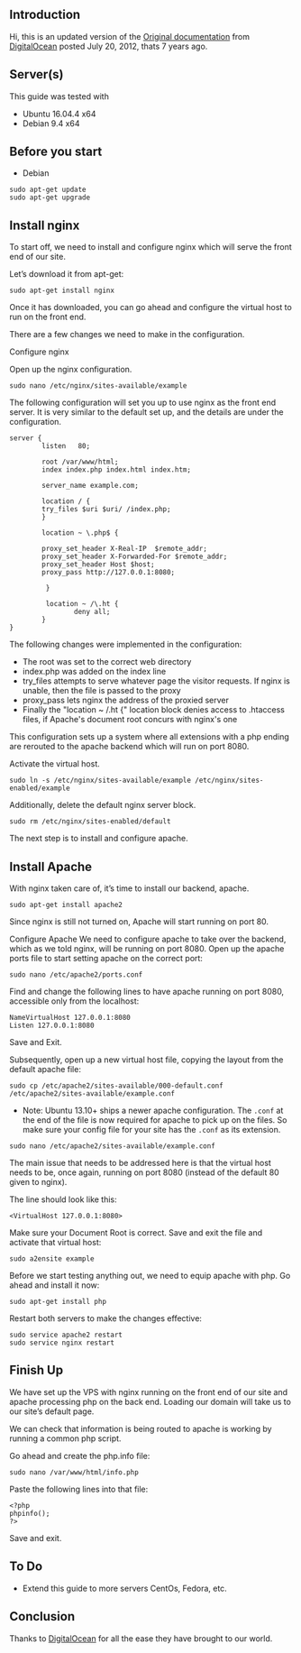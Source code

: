 ## Introduction
Hi, this is an updated version of the [Original documentation](https://www.digitalocean.com/community/tutorials/how-to-configure-nginx-as-a-reverse-proxy-for-apache) from [DigitalOcean](https://www.digitalocean.com) posted July 20, 2012, thats 7 years ago.

## Server(s)
This guide was tested with
* Ubuntu 16.04.4 x64
* Debian 9.4 x64

## Before you start
* Debian
```
sudo apt-get update
sudo apt-get upgrade
```

## Install nginx
To start off, we need to install and configure nginx which will serve the front end of our site.

Let’s download it from apt-get:

```
sudo apt-get install nginx
```

Once it has downloaded, you can go ahead and configure the virtual host to run on the front end.

There are a few changes we need to make in the configuration.

Configure nginx

Open up the nginx configuration.

```
sudo nano /etc/nginx/sites-available/example
```

The following configuration will set you up to use nginx as the front end server. It is very similar to the default set up, and the details are under the configuration.

```
server {
        listen   80;

        root /var/www/html;
        index index.php index.html index.htm;

        server_name example.com;

        location / {
        try_files $uri $uri/ /index.php;
        }

        location ~ \.php$ {

        proxy_set_header X-Real-IP  $remote_addr;
        proxy_set_header X-Forwarded-For $remote_addr;
        proxy_set_header Host $host;
        proxy_pass http://127.0.0.1:8080;

         }

         location ~ /\.ht {
                deny all;
        }
}
```

The following changes were implemented in the configuration:

* The root was set to the correct web directory
* index.php was added on the index line
* try_files attempts to serve whatever page the visitor requests. If nginx is unable, then the file is passed to the proxy
* proxy_pass lets nginx the address of the proxied server
* Finally the "location ~ /\.ht {" location block denies access to .htaccess files, if Apache's document root concurs with nginx's one

This configuration sets up a system where all extensions with a php ending are rerouted to the apache backend which will run on port 8080.

Activate the virtual host.

```
sudo ln -s /etc/nginx/sites-available/example /etc/nginx/sites-enabled/example
```

Additionally, delete the default nginx server block.

```
sudo rm /etc/nginx/sites-enabled/default
```

The next step is to install and configure apache.

## Install Apache
With nginx taken care of, it’s time to install our backend, apache.

```
sudo apt-get install apache2
```

Since nginx is still not turned on, Apache will start running on port 80.

Configure Apache
We need to configure apache to take over the backend, which as we told nginx, will be running on port 8080. Open up the apache ports file to start setting apache on the correct port:

```
sudo nano /etc/apache2/ports.conf
```

Find and change the following lines to have apache running on port 8080, accessible only from the localhost:

```
NameVirtualHost 127.0.0.1:8080
Listen 127.0.0.1:8080
```

Save and Exit.

Subsequently, open up a new virtual host file, copying the layout from the default apache file:

```
sudo cp /etc/apache2/sites-available/000-default.conf /etc/apache2/sites-available/example.conf
```

* Note: Ubuntu 13.10+ ships a newer apache configuration. The `.conf` at the end of the file is now required for apache to pick up on the files. So make sure your config file for your site has the `.conf` as its extension.

```
sudo nano /etc/apache2/sites-available/example.conf
```
The main issue that needs to be addressed here is that the virtual host needs to be, once again, running on port 8080 (instead of the default 80 given to nginx).

The line should look like this:

```
<VirtualHost 127.0.0.1:8080>
```

Make sure your Document Root is correct. Save and exit the file and activate that virtual host:

```
sudo a2ensite example
```

Before we start testing anything out, we need to equip apache with php. Go ahead and install it now:

```
sudo apt-get install php
```

Restart both servers to make the changes effective:

```
sudo service apache2 restart
sudo service nginx restart
```

## Finish Up
We have set up the VPS with nginx running on the front end of our site and apache processing php on the back end. Loading our domain will take us to our site’s default page.

We can check that information is being routed to apache is working by running a common php script.

Go ahead and create the php.info file:
```
sudo nano /var/www/html/info.php
```

Paste the following lines into that file:

```
<?php
phpinfo();
?>
```

Save and exit.

## To Do
* Extend this guide to more servers CentOs, Fedora, etc.

## Conclusion
Thanks to [DigitalOcean](https://www.digitalocean.com) for all the ease they have brought to our world.
